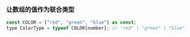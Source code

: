 ### 让数组的值作为联合类型

```js
const COLOR = ["red", "green", "blue"] as const;
type ColorType = typeof COLOR[number]; // "red" | "green" | "blue"
```